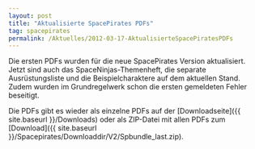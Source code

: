 ```yaml
---
layout: post
title: "Aktualisierte SpacePirates PDFs"
tag: spacepirates
permalink: /Aktuelles/2012-03-17-AktualisierteSpacePiratesPDFs
---
```


Die ersten PDFs wurden für die neue SpacePirates Version aktualisiert. Jetzt sind auch das SpaceNinjas-Themenheft, die separate Ausrüstungsliste und die Beispielcharaktere auf dem aktuellen Stand. Zudem wurden im Grundregelwerk schon die ersten gemeldeten Fehler beseitigt.

Die PDFs gibt es wieder als einzelne PDFs auf der [Downloadseite]({{ site.baseurl }}/Downloads) oder als ZIP-Datei mit allen PDFs zum [Download]({{ site.baseurl }}/Spacepirates/Downloaddir/V2/Spbundle_last.zip).


